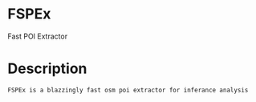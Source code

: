 FSPEx
====
Fast POI Extractor

Description
======
    FSPEx is a blazzingly fast osm poi extractor for inferance analysis
    